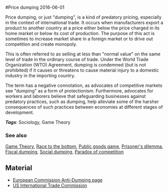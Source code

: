 
#Price dumping
2016-06-01

Price dumping, or just "dumping", is a kind of predatory pricing, especially in the context of international trade. It occurs when manufacturers export a product to another country at a price either below the price charged in its home market or below its cost of production. The purpose of this act is sometimes to increase market share in a foreign market or to drive out competition and create monopoly.

This is often referred to as selling at less than "normal value" on the same level of trade in the ordinary course of trade. Under the World Trade Organization (WTO) Agreement, dumping is condemned (but is not prohibited) if it causes or threatens to cause material injury to a domestic industry in the importing country.

The term has a negative connotation, as advocates of competitive markets see "dumping" as a form of protectionism. Furthermore, advocates for workers and laborers believe that safeguarding businesses against predatory practices, such as dumping, help alleviate some of the harsher consequences of such practices between economies at different stages of development.

***Tags***: Sociology, Game Theory

### See also
[Game Theory](/game_theory), [Race to the bottom](/race_to_the_bottom), [Public goods game](/public_goods_game), [Prisoner's dilemma](/prisoner's_dilemma), [Fiscal dumping](/fiscal_dumping), [Social dumping](/social_dumping), [Paradox of competition](/paradox_of_competition)
## Material
* [European Commission Anti-Dumping page](http://ec.europa.eu/trade/policy/accessing-markets/trade-defence/actions-against-imports-into-the-eu/anti-dumping/index_en.htm)
* [US International Trade Commission](http://www.usitc.gov/trade_remedy/731_ad_701_cvd/index.htm)


